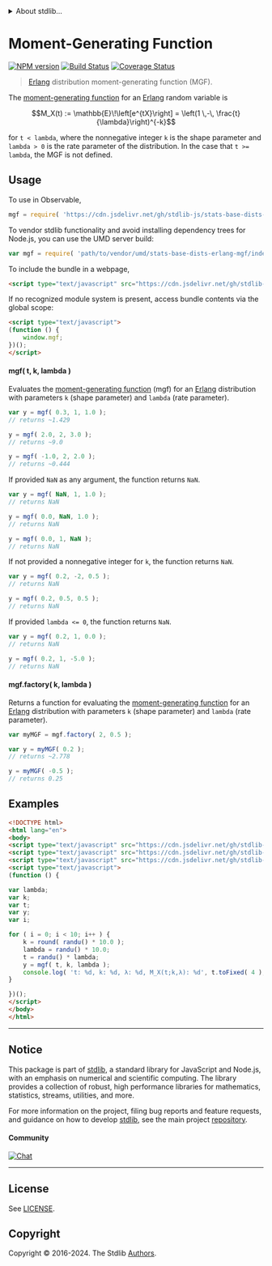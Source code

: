 <!--

@license Apache-2.0

Copyright (c) 2018 The Stdlib Authors.

Licensed under the Apache License, Version 2.0 (the "License");
you may not use this file except in compliance with the License.
You may obtain a copy of the License at

   http://www.apache.org/licenses/LICENSE-2.0

Unless required by applicable law or agreed to in writing, software
distributed under the License is distributed on an "AS IS" BASIS,
WITHOUT WARRANTIES OR CONDITIONS OF ANY KIND, either express or implied.
See the License for the specific language governing permissions and
limitations under the License.

-->


<details>
  <summary>
    About stdlib...
  </summary>
  <p>We believe in a future in which the web is a preferred environment for numerical computation. To help realize this future, we've built stdlib. stdlib is a standard library, with an emphasis on numerical and scientific computation, written in JavaScript (and C) for execution in browsers and in Node.js.</p>
  <p>The library is fully decomposable, being architected in such a way that you can swap out and mix and match APIs and functionality to cater to your exact preferences and use cases.</p>
  <p>When you use stdlib, you can be absolutely certain that you are using the most thorough, rigorous, well-written, studied, documented, tested, measured, and high-quality code out there.</p>
  <p>To join us in bringing numerical computing to the web, get started by checking us out on <a href="https://github.com/stdlib-js/stdlib">GitHub</a>, and please consider <a href="https://opencollective.com/stdlib">financially supporting stdlib</a>. We greatly appreciate your continued support!</p>
</details>

# Moment-Generating Function

[![NPM version][npm-image]][npm-url] [![Build Status][test-image]][test-url] [![Coverage Status][coverage-image]][coverage-url] <!-- [![dependencies][dependencies-image]][dependencies-url] -->

> [Erlang][erlang-distribution] distribution moment-generating function (MGF).

<!-- Section to include introductory text. Make sure to keep an empty line after the intro `section` element and another before the `/section` close. -->

<section class="intro">

The [moment-generating function][mgf] for an [Erlang][erlang-distribution] random variable is

<!-- <equation class="equation" label="eq:erlang_mgf" align="center" raw="M_X(t) := \mathbb{E}\!\left[e^{tX}\right] =  \left(1 \,-\, \frac{t}{\lambda}\right)^{-k}" alt="Moment-generating function (MGF) for an Erlang distribution."> -->

```math
M_X(t) := \mathbb{E}\!\left[e^{tX}\right] =  \left(1 \,-\, \frac{t}{\lambda}\right)^{-k}
```

<!-- <div class="equation" align="center" data-raw-text="M_X(t) := \mathbb{E}\!\left[e^{tX}\right] =  \left(1 \,-\, \frac{t}{\lambda}\right)^{-k}" data-equation="eq:erlang_mgf">
    <img src="https://cdn.jsdelivr.net/gh/stdlib-js/stdlib@591cf9d5c3a0cd3c1ceec961e5c49d73a68374cb/lib/node_modules/@stdlib/stats/base/dists/erlang/mgf/docs/img/equation_erlang_mgf.svg" alt="Moment-generating function (MGF) for an Erlang distribution.">
    <br>
</div> -->

<!-- </equation> -->

for `t < lambda`, where the nonnegative integer `k` is the shape parameter and `lambda > 0` is the rate parameter of the distribution. In the case that `t >= lambda`, the MGF is not defined.

</section>

<!-- /.intro -->

<!-- Package usage documentation. -->



<section class="usage">

## Usage

To use in Observable,

```javascript
mgf = require( 'https://cdn.jsdelivr.net/gh/stdlib-js/stats-base-dists-erlang-mgf@umd/browser.js' )
```

To vendor stdlib functionality and avoid installing dependency trees for Node.js, you can use the UMD server build:

```javascript
var mgf = require( 'path/to/vendor/umd/stats-base-dists-erlang-mgf/index.js' )
```

To include the bundle in a webpage,

```html
<script type="text/javascript" src="https://cdn.jsdelivr.net/gh/stdlib-js/stats-base-dists-erlang-mgf@umd/browser.js"></script>
```

If no recognized module system is present, access bundle contents via the global scope:

```html
<script type="text/javascript">
(function () {
    window.mgf;
})();
</script>
```

#### mgf( t, k, lambda )

Evaluates the [moment-generating function][mgf] (mgf) for an [Erlang][erlang-distribution] distribution with parameters `k` (shape parameter) and `lambda` (rate parameter).

```javascript
var y = mgf( 0.3, 1, 1.0 );
// returns ~1.429

y = mgf( 2.0, 2, 3.0 );
// returns ~9.0

y = mgf( -1.0, 2, 2.0 );
// returns ~0.444
```

If provided `NaN` as any argument, the function returns `NaN`.

```javascript
var y = mgf( NaN, 1, 1.0 );
// returns NaN

y = mgf( 0.0, NaN, 1.0 );
// returns NaN

y = mgf( 0.0, 1, NaN );
// returns NaN
```

If not provided a nonnegative integer for `k`, the function returns `NaN`.

```javascript
var y = mgf( 0.2, -2, 0.5 );
// returns NaN

y = mgf( 0.2, 0.5, 0.5 );
// returns NaN
```

If provided `lambda <= 0`, the function returns `NaN`.

```javascript
var y = mgf( 0.2, 1, 0.0 );
// returns NaN

y = mgf( 0.2, 1, -5.0 );
// returns NaN
```

#### mgf.factory( k, lambda )

Returns a function for evaluating the [moment-generating function][mgf] for an [Erlang][erlang-distribution] distribution with parameters `k` (shape parameter) and `lambda` (rate parameter).

```javascript
var myMGF = mgf.factory( 2, 0.5 );

var y = myMGF( 0.2 );
// returns ~2.778

y = myMGF( -0.5 );
// returns 0.25
```

</section>

<!-- /.usage -->

<!-- Package usage notes. Make sure to keep an empty line after the `section` element and another before the `/section` close. -->

<section class="notes">

</section>

<!-- /.notes -->

<!-- Package usage examples. -->

<section class="examples">

## Examples

<!-- eslint no-undef: "error" -->

```html
<!DOCTYPE html>
<html lang="en">
<body>
<script type="text/javascript" src="https://cdn.jsdelivr.net/gh/stdlib-js/random-base-randu@umd/browser.js"></script>
<script type="text/javascript" src="https://cdn.jsdelivr.net/gh/stdlib-js/math-base-special-round@umd/browser.js"></script>
<script type="text/javascript" src="https://cdn.jsdelivr.net/gh/stdlib-js/stats-base-dists-erlang-mgf@umd/browser.js"></script>
<script type="text/javascript">
(function () {

var lambda;
var k;
var t;
var y;
var i;

for ( i = 0; i < 10; i++ ) {
    k = round( randu() * 10.0 );
    lambda = randu() * 10.0;
    t = randu() * lambda;
    y = mgf( t, k, lambda );
    console.log( 't: %d, k: %d, λ: %d, M_X(t;k,λ): %d', t.toFixed( 4 ), k, lambda.toFixed( 4 ), y.toFixed( 4 ) );
}

})();
</script>
</body>
</html>
```

</section>

<!-- /.examples -->

<!-- Section to include cited references. If references are included, add a horizontal rule *before* the section. Make sure to keep an empty line after the `section` element and another before the `/section` close. -->

<section class="references">

</section>

<!-- /.references -->

<!-- Section for related `stdlib` packages. Do not manually edit this section, as it is automatically populated. -->

<section class="related">

</section>

<!-- /.related -->

<!-- Section for all links. Make sure to keep an empty line after the `section` element and another before the `/section` close. -->


<section class="main-repo" >

* * *

## Notice

This package is part of [stdlib][stdlib], a standard library for JavaScript and Node.js, with an emphasis on numerical and scientific computing. The library provides a collection of robust, high performance libraries for mathematics, statistics, streams, utilities, and more.

For more information on the project, filing bug reports and feature requests, and guidance on how to develop [stdlib][stdlib], see the main project [repository][stdlib].

#### Community

[![Chat][chat-image]][chat-url]

---

## License

See [LICENSE][stdlib-license].


## Copyright

Copyright &copy; 2016-2024. The Stdlib [Authors][stdlib-authors].

</section>

<!-- /.stdlib -->

<!-- Section for all links. Make sure to keep an empty line after the `section` element and another before the `/section` close. -->

<section class="links">

[npm-image]: http://img.shields.io/npm/v/@stdlib/stats-base-dists-erlang-mgf.svg
[npm-url]: https://npmjs.org/package/@stdlib/stats-base-dists-erlang-mgf

[test-image]: https://github.com/stdlib-js/stats-base-dists-erlang-mgf/actions/workflows/test.yml/badge.svg?branch=v0.2.2
[test-url]: https://github.com/stdlib-js/stats-base-dists-erlang-mgf/actions/workflows/test.yml?query=branch:v0.2.2

[coverage-image]: https://img.shields.io/codecov/c/github/stdlib-js/stats-base-dists-erlang-mgf/main.svg
[coverage-url]: https://codecov.io/github/stdlib-js/stats-base-dists-erlang-mgf?branch=main

<!--

[dependencies-image]: https://img.shields.io/david/stdlib-js/stats-base-dists-erlang-mgf.svg
[dependencies-url]: https://david-dm.org/stdlib-js/stats-base-dists-erlang-mgf/main

-->

[chat-image]: https://img.shields.io/gitter/room/stdlib-js/stdlib.svg
[chat-url]: https://app.gitter.im/#/room/#stdlib-js_stdlib:gitter.im

[stdlib]: https://github.com/stdlib-js/stdlib

[stdlib-authors]: https://github.com/stdlib-js/stdlib/graphs/contributors

[umd]: https://github.com/umdjs/umd
[es-module]: https://developer.mozilla.org/en-US/docs/Web/JavaScript/Guide/Modules

[deno-url]: https://github.com/stdlib-js/stats-base-dists-erlang-mgf/tree/deno
[deno-readme]: https://github.com/stdlib-js/stats-base-dists-erlang-mgf/blob/deno/README.md
[umd-url]: https://github.com/stdlib-js/stats-base-dists-erlang-mgf/tree/umd
[umd-readme]: https://github.com/stdlib-js/stats-base-dists-erlang-mgf/blob/umd/README.md
[esm-url]: https://github.com/stdlib-js/stats-base-dists-erlang-mgf/tree/esm
[esm-readme]: https://github.com/stdlib-js/stats-base-dists-erlang-mgf/blob/esm/README.md
[branches-url]: https://github.com/stdlib-js/stats-base-dists-erlang-mgf/blob/main/branches.md

[stdlib-license]: https://raw.githubusercontent.com/stdlib-js/stats-base-dists-erlang-mgf/main/LICENSE

[erlang-distribution]: https://en.wikipedia.org/wiki/Erlang_distribution

[mgf]: https://en.wikipedia.org/wiki/Moment-generating_function

</section>

<!-- /.links -->
